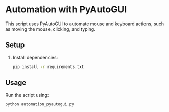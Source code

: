 # Automation with PyAutoGUI

This script uses PyAutoGUI to automate mouse and keyboard actions, such as moving the mouse, clicking, and typing.

## Setup

1. Install dependencies:

   ```bash
   pip install -r requirements.txt
   ```

## Usage

Run the script using:

```bash
python automation_pyautogui.py
```
